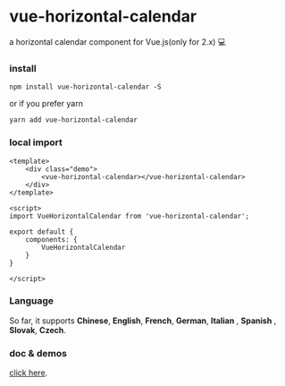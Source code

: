 # vue-horizontal-calendar

a horizontal calendar component for Vue.js(only for 2.x) :computer:

### install
```
npm install vue-horizontal-calendar -S
```
or if you prefer yarn
```
yarn add vue-horizontal-calendar
```

### local import
```
<template>
    <div class="demo">
        <vue-horizontal-calendar></vue-horizontal-calendar>
    </div>
</template>

<script>
import VueHorizontalCalendar from 'vue-horizontal-calendar';

export default {
    components: {
        VueHorizontalCalendar
    }
}

</script>
```
### Language

So far, it supports **Chinese**, **English**, **French**, **German**, **Italian** , **Spanish** , **Slovak**, **Czech**.

### doc & demos
[click here](http://calendar.wantalone.com/).
